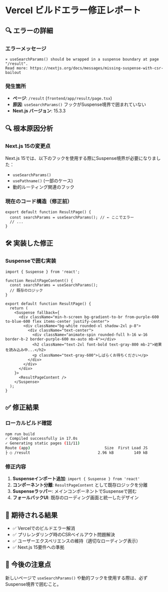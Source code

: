 # Vercel ビルドエラー修正レポート

## 🔍 エラーの詳細

### エラーメッセージ
```
⨯ useSearchParams() should be wrapped in a suspense boundary at page "/result". 
Read more: https://nextjs.org/docs/messages/missing-suspense-with-csr-bailout
```

### 発生箇所
- **ページ**: `/result` (`frontend/app/result/page.tsx`)
- **原因**: `useSearchParams()` フックがSuspense境界で囲まれていない
- **Next.js バージョン**: 15.3.3

## 🔍 根本原因分析

### Next.js 15の変更点
Next.js 15では、以下のフックを使用する際にSuspense境界が必要になりました：
- `useSearchParams()`
- `usePathname()` (一部のケース)
- 動的ルーティング関連のフック

### 現在のコード構造（修正前）
```tsx
export default function ResultPage() {
  const searchParams = useSearchParams(); // ← ここでエラー
  // ...
}
```

## 🛠️ 実装した修正

### Suspenseで囲む実装
```tsx
import { Suspense } from 'react';

function ResultPageContent() {
  const searchParams = useSearchParams();
  // 既存のロジック
}

export default function ResultPage() {
  return (
    <Suspense fallback={
      <div className="min-h-screen bg-gradient-to-br from-purple-600 to-blue-600 flex items-center justify-center">
        <div className="bg-white rounded-xl shadow-2xl p-8">
          <div className="text-center">
            <div className="animate-spin rounded-full h-16 w-16 border-b-2 border-purple-600 mx-auto mb-4"></div>
            <h2 className="text-2xl font-bold text-gray-800 mb-2">結果を読み込み中...</h2>
            <p className="text-gray-600">しばらくお待ちください</p>
          </div>
        </div>
      </div>
    }>
      <ResultPageContent />
    </Suspense>
  );
}
```

## ✅ 修正結果

### ローカルビルド確認
```bash
npm run build
✓ Compiled successfully in 17.0s
✓ Generating static pages (11/11)
Route (app)                                 Size  First Load JS    
├ ○ /result                              2.96 kB         149 kB
```

### 修正内容
1. **Suspenseインポート追加**: `import { Suspense } from 'react'`
2. **コンポーネント分離**: `ResultPageContent` として既存ロジックを分離
3. **Suspenseラッパー**: メインコンポーネントでSuspenseで囲む
4. **フォールバックUI**: 既存のローディング画面と統一したデザイン

## 🎯 期待される結果

- ✅ Vercelでのビルドエラー解消
- ✅ プリレンダリング時のCSRベイルアウト問題解決
- ✅ ユーザーエクスペリエンスの維持（適切なローディング表示）
- ✅ Next.js 15要件への準拠

## 📝 今後の注意点

新しいページで `useSearchParams()` や動的フックを使用する際は、必ずSuspense境界で囲むこと。
